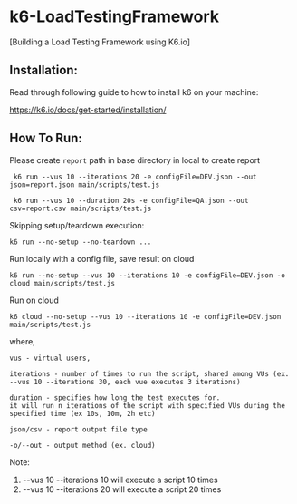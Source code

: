 # k6-LoadTestingFramework
[Building a Load Testing Framework using K6.io]

## Installation:
Read through following guide to how to install k6 on your machine:

https://k6.io/docs/get-started/installation/

## How To Run:

Please create `report` path in base directory in local to create report

``` 
 k6 run --vus 10 --iterations 20 -e configFile=DEV.json --out json=report.json main/scripts/test.js

 k6 run --vus 10 --duration 20s -e configFile=QA.json --out csv=report.csv main/scripts/test.js
```

Skipping setup/teardown execution:

``` k6 run --no-setup --no-teardown ... ```


Run locally with a config file, save result on cloud

``` k6 run --no-setup --vus 10 --iterations 10 -e configFile=DEV.json -o cloud main/scripts/test.js ``` 

Run on cloud

``` k6 cloud --no-setup --vus 10 --iterations 10 -e configFile=DEV.json main/scripts/test.js ``` 

where,
``` 
vus - virtual users,

iterations - number of times to run the script, shared among VUs (ex. --vus 10 --iterations 30, each vue executes 3 iterations)

duration - specifies how long the test executes for.
it will run n iterations of the script with specified VUs during the specified time (ex 10s, 10m, 2h etc)

json/csv - report output file type

-o/--out - output method (ex. cloud)

``` 

Note:
1) --vus 10 --iterations 10 will execute a script 10 times
2) --vus 10 --iterations 20 will execute a script 20 times

